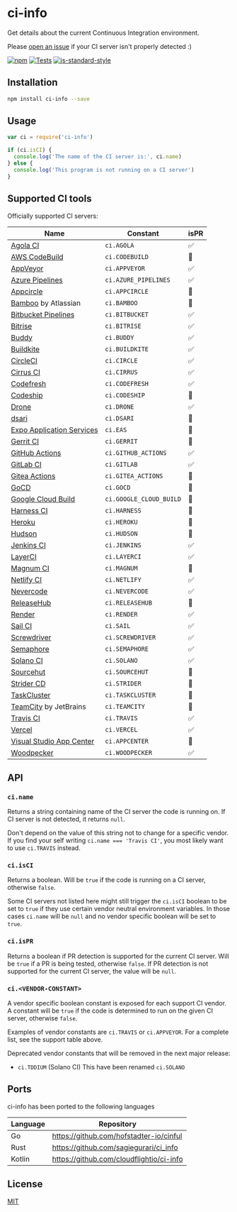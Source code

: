 # ci-info

Get details about the current Continuous Integration environment.

Please [open an
issue](https://github.com/watson/ci-info/issues/new?template=ci-server-not-detected.md)
if your CI server isn't properly detected :)

[![npm](https://img.shields.io/npm/v/ci-info.svg)](https://www.npmjs.com/package/ci-info)
[![Tests](https://github.com/watson/ci-info/workflows/Tests/badge.svg)](https://github.com/watson/ci-info/actions)
[![js-standard-style](https://img.shields.io/badge/code%20style-standard-brightgreen.svg?style=flat)](https://github.com/feross/standard)

## Installation

```bash
npm install ci-info --save
```

## Usage

```js
var ci = require('ci-info')

if (ci.isCI) {
  console.log('The name of the CI server is:', ci.name)
} else {
  console.log('This program is not running on a CI server')
}
```

## Supported CI tools

Officially supported CI servers:

| Name                                                                            | Constant                | isPR |
| ------------------------------------------------------------------------------- | ----------------------- | ---- |
| [Agola CI](https://agola.io/)                                                   | `ci.AGOLA`              | ✅   |
| [AWS CodeBuild](https://aws.amazon.com/codebuild/)                              | `ci.CODEBUILD`          | 🚫   |
| [AppVeyor](http://www.appveyor.com)                                             | `ci.APPVEYOR`           | ✅   |
| [Azure Pipelines](https://azure.microsoft.com/en-us/services/devops/pipelines/) | `ci.AZURE_PIPELINES`    | ✅   |
| [Appcircle](https://appcircle.io/)                                              | `ci.APPCIRCLE`          | 🚫   |
| [Bamboo](https://www.atlassian.com/software/bamboo) by Atlassian                | `ci.BAMBOO`             | 🚫   |
| [Bitbucket Pipelines](https://bitbucket.org/product/features/pipelines)         | `ci.BITBUCKET`          | ✅   |
| [Bitrise](https://www.bitrise.io/)                                              | `ci.BITRISE`            | ✅   |
| [Buddy](https://buddy.works/)                                                   | `ci.BUDDY`              | ✅   |
| [Buildkite](https://buildkite.com)                                              | `ci.BUILDKITE`          | ✅   |
| [CircleCI](http://circleci.com)                                                 | `ci.CIRCLE`             | ✅   |
| [Cirrus CI](https://cirrus-ci.org)                                              | `ci.CIRRUS`             | ✅   |
| [Codefresh](https://codefresh.io/)                                              | `ci.CODEFRESH`          | ✅   |
| [Codeship](https://codeship.com)                                                | `ci.CODESHIP`           | 🚫   |
| [Drone](https://drone.io)                                                       | `ci.DRONE`              | ✅   |
| [dsari](https://github.com/rfinnie/dsari)                                       | `ci.DSARI`              | 🚫   |
| [Expo Application Services](https://expo.dev/eas)                               | `ci.EAS`                | 🚫   |
| [Gerrit CI](https://www.gerritcodereview.com)                                   | `ci.GERRIT`             | 🚫   |
| [GitHub Actions](https://github.com/features/actions/)                          | `ci.GITHUB_ACTIONS`     | ✅   |
| [GitLab CI](https://about.gitlab.com/gitlab-ci/)                                | `ci.GITLAB`             | ✅   |
| [Gitea Actions](https://about.gitea.com/)                                       | `ci.GITEA_ACTIONS`      | 🚫  |
| [GoCD](https://www.go.cd/)                                                      | `ci.GOCD`               | 🚫   |
| [Google Cloud Build](https://cloud.google.com/build)                            | `ci.GOOGLE_CLOUD_BUILD` | 🚫   |
| [Harness CI](https://www.harness.io/products/continuous-integration)            | `ci.HARNESS`            | 🚫   |
| [Heroku](https://www.heroku.com)                                                | `ci.HEROKU`             | 🚫   |
| [Hudson](http://hudson-ci.org)                                                  | `ci.HUDSON`             | 🚫   |
| [Jenkins CI](https://jenkins-ci.org)                                            | `ci.JENKINS`            | ✅   |
| [LayerCI](https://layerci.com/)                                                 | `ci.LAYERCI`            | ✅   |
| [Magnum CI](https://magnum-ci.com)                                              | `ci.MAGNUM`             | 🚫   |
| [Netlify CI](https://www.netlify.com/)                                          | `ci.NETLIFY`            | ✅   |
| [Nevercode](http://nevercode.io/)                                               | `ci.NEVERCODE`          | ✅   |
| [ReleaseHub](https://releasehub.com/)                                           | `ci.RELEASEHUB`         | 🚫   |
| [Render](https://render.com/)                                                   | `ci.RENDER`             | ✅   |
| [Sail CI](https://sail.ci/)                                                     | `ci.SAIL`               | ✅   |
| [Screwdriver](https://screwdriver.cd/)                                          | `ci.SCREWDRIVER`        | ✅   |
| [Semaphore](https://semaphoreci.com)                                            | `ci.SEMAPHORE`          | ✅   |-
| [Solano CI](https://www.solanolabs.com/)                                        | `ci.SOLANO`             | ✅   |
| [Sourcehut](https://sourcehut.org/)                                             | `ci.SOURCEHUT`          | 🚫   |
| [Strider CD](https://strider-cd.github.io/)                                     | `ci.STRIDER`            | 🚫   |
| [TaskCluster](http://docs.taskcluster.net)                                      | `ci.TASKCLUSTER`        | 🚫   |
| [TeamCity](https://www.jetbrains.com/teamcity/) by JetBrains                    | `ci.TEAMCITY`           | 🚫   |
| [Travis CI](http://travis-ci.org)                                               | `ci.TRAVIS`             | ✅   |
| [Vercel](https://vercel.com/)                                                   | `ci.VERCEL`             | ✅   |
| [Visual Studio App Center](https://appcenter.ms/)                               | `ci.APPCENTER`          | 🚫   |
| [Woodpecker](https://woodpecker-ci.org/)                                        | `ci.WOODPECKER`         | ✅   |

## API

### `ci.name`

Returns a string containing name of the CI server the code is running on.
If CI server is not detected, it returns `null`.

Don't depend on the value of this string not to change for a specific
vendor. If you find your self writing `ci.name === 'Travis CI'`, you
most likely want to use `ci.TRAVIS` instead.

### `ci.isCI`

Returns a boolean. Will be `true` if the code is running on a CI server,
otherwise `false`.

Some CI servers not listed here might still trigger the `ci.isCI`
boolean to be set to `true` if they use certain vendor neutral
environment variables. In those cases `ci.name` will be `null` and no
vendor specific boolean will be set to `true`.

### `ci.isPR`

Returns a boolean if PR detection is supported for the current CI server. Will
be `true` if a PR is being tested, otherwise `false`. If PR detection is
not supported for the current CI server, the value will be `null`.

### `ci.<VENDOR-CONSTANT>`

A vendor specific boolean constant is exposed for each support CI
vendor. A constant will be `true` if the code is determined to run on
the given CI server, otherwise `false`.

Examples of vendor constants are `ci.TRAVIS` or `ci.APPVEYOR`. For a
complete list, see the support table above.

Deprecated vendor constants that will be removed in the next major
release:

- `ci.TDDIUM` (Solano CI) This have been renamed `ci.SOLANO`

## Ports

ci-info has been ported to the following languages

| Language | Repository |
|----------|------------|
| Go       | https://github.com/hofstadter-io/cinful |
| Rust     | https://github.com/sagiegurari/ci_info |
| Kotlin   | https://github.com/cloudflightio/ci-info |

## License

[MIT](LICENSE)
